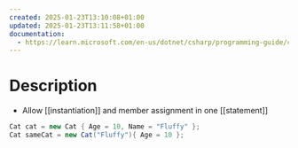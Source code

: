 ```yaml
---
created: 2025-01-23T13:10:08+01:00
updated: 2025-01-23T13:11:58+01:00
documentation:
  - https://learn.microsoft.com/en-us/dotnet/csharp/programming-guide/classes-and-structs/object-and-collection-initializers
---
```

# Description
- Allow [[instantiation]] and member assignment in one [[statement]]
```csharp
Cat cat = new Cat { Age = 10, Name = "Fluffy" };
Cat sameCat = new Cat("Fluffy"){ Age = 10 };
```